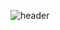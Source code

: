 ![header](https://capsule-render.vercel.app/api?type=waving&color=auto&height=300&section=header&text=Younkyum%20Jin&fontSize=90)
